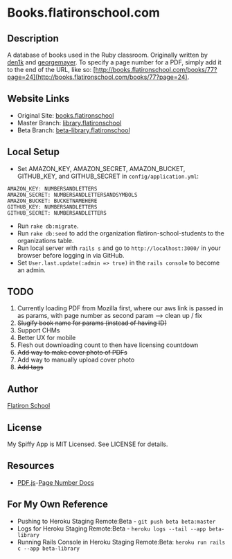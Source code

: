# Books.flatironschool.com

## Description

A database of books used in the Ruby classroom. Originally written by [den1k](https://github.com/den1k/booxr) and [georgemayer](https://github.com/georgemayer/). To specify a page number for a PDF, simply add it to the end of the URL, like so: [http://books.flatironschool.com/books/77?page=24](http://books.flatironschool.com/books/77?page=24).

## Website Links
* Original Site: [books.flatironschool](http://books.flatironschool.com/)
* Master Branch: [library.flatironschool](http://library.flatironschool.com/)
* Beta Branch:   [beta-library.flatironschool](http://beta-library.herokuapp.com/)

## Local Setup

* Set AMAZON_KEY, AMAZON_SECRET, AMAZON_BUCKET, GITHUB_KEY, and GITHUB_SECRET in `config/application.yml`:
```
AMAZON_KEY: NUMBERSANDLETTERS
AMAZON_SECRET: NUMBERSANDLETTERSANDSYMBOLS
AMAZON_BUCKET: BUCKETNAMEHERE
GITHUB_KEY: NUMBERSANDLETTERS
GITHUB_SECRET: NUMBERSANDLETTERS
```
* Run `rake db:migrate`.
* Run `rake db:seed` to add the organization flatiron-school-students to the organizations table.
* Run local server with `rails s` and go to `http://localhost:3000/` in your browser before logging in via GitHub.
* Set `User.last.update(:admin => true)` in the `rails console` to become an admin.

## TODO

1. Currently loading PDF from Mozilla first, where our aws link is passed in as params, with page number as second param --> clean up / fix
2. ~~Slugify book name for params (instead of having ID)~~
3. Support CHMs
4. Better UX for mobile
5. Flesh out downloading count to then have licensing countdown
6. ~~Add way to make cover photo of PDFs~~
7. Add way to manually upload cover photo
8. ~~Add tags~~

## Author

[Flatiron School](http://flatironschool.com/)

## License

My Spiffy App is MIT Licensed. See LICENSE for details.

## Resources
* [PDF.js](http://www.askapache.com/javascript/pdf-js.html)-[Page Number Docs](http://www.askapache.com/javascript/pdf-js.html#Options_after_the-s0)

## For My Own Reference
* Pushing to Heroku Staging Remote:Beta - `git push beta beta:master` 
* Logs for Heroku Staging Remote:Beta - `heroku logs --tail --app beta-library`
* Running Rails Console in Heroku Staging Remote:Beta: `heroku run rails c --app beta-library`


